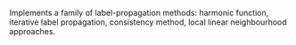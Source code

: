 Implements a family of label-propagation methods: harmonic function, iterative label propagation, consistency method, local linear neighbourhood approaches.